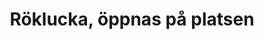 ---
title: 'Röklucka, öppnas på platsen'
symbol_image: 'symbols/insats/31.svg'
weight: 31
card: true
card_color: 'bg-symbol-red'
---